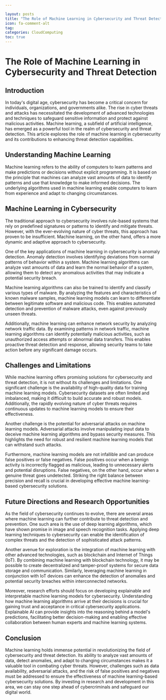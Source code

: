 ```yaml
---

layout: posts
title: "The Role of Machine Learning in Cybersecurity and Threat Detection"
icon: fa-comment-alt
tag:      
categories: CloudComputing
toc: true
---
```




# The Role of Machine Learning in Cybersecurity and Threat Detection

## Introduction

In today's digital age, cybersecurity has become a critical concern for individuals, organizations, and governments alike. The rise in cyber threats and attacks has necessitated the development of advanced technologies and techniques to safeguard sensitive information and protect against malicious activities. Machine learning, a subfield of artificial intelligence, has emerged as a powerful tool in the realm of cybersecurity and threat detection. This article explores the role of machine learning in cybersecurity and its contributions to enhancing threat detection capabilities.

## Understanding Machine Learning

Machine learning refers to the ability of computers to learn patterns and make predictions or decisions without explicit programming. It is based on the principle that machines can analyze vast amounts of data to identify patterns and use that knowledge to make informed decisions. The underlying algorithms used in machine learning enable computers to learn from experience and adapt to changing circumstances.

## Machine Learning in Cybersecurity

The traditional approach to cybersecurity involves rule-based systems that rely on predefined signatures or patterns to identify and mitigate threats. However, with the ever-evolving nature of cyber threats, this approach has proven to be insufficient. Machine learning, on the other hand, offers a more dynamic and adaptive approach to cybersecurity.

One of the key applications of machine learning in cybersecurity is anomaly detection. Anomaly detection involves identifying deviations from normal patterns of behavior within a system. Machine learning algorithms can analyze vast amounts of data and learn the normal behavior of a system, allowing them to detect any anomalous activities that may indicate a potential security breach.

Machine learning algorithms can also be trained to identify and classify various types of malware. By analyzing the features and characteristics of known malware samples, machine learning models can learn to differentiate between legitimate software and malicious code. This enables automated detection and prevention of malware attacks, even against previously unseen threats.

Additionally, machine learning can enhance network security by analyzing network traffic data. By examining patterns in network traffic, machine learning algorithms can identify potentially malicious activities, such as unauthorized access attempts or abnormal data transfers. This enables proactive threat detection and response, allowing security teams to take action before any significant damage occurs.

## Challenges and Limitations

While machine learning offers promising solutions for cybersecurity and threat detection, it is not without its challenges and limitations. One significant challenge is the availability of high-quality data for training machine learning models. Cybersecurity datasets are often limited and imbalanced, making it difficult to build accurate and robust models. Additionally, the rapidly evolving nature of cyber threats requires continuous updates to machine learning models to ensure their effectiveness.

Another challenge is the potential for adversarial attacks on machine learning models. Adversarial attacks involve manipulating input data to deceive machine learning algorithms and bypass security measures. This highlights the need for robust and resilient machine learning models that can withstand such attacks.

Furthermore, machine learning models are not infallible and can produce false positives or false negatives. False positives occur when a benign activity is incorrectly flagged as malicious, leading to unnecessary alerts and potential disruptions. False negatives, on the other hand, occur when a genuine threat goes undetected. Striking the right balance between precision and recall is crucial in developing effective machine learning-based cybersecurity solutions.

## Future Directions and Research Opportunities

As the field of cybersecurity continues to evolve, there are several areas where machine learning can further contribute to threat detection and prevention. One such area is the use of deep learning algorithms, which have shown promise in image and speech recognition tasks. Applying deep learning techniques to cybersecurity can enable the identification of complex threats and the detection of sophisticated attack patterns.

Another avenue for exploration is the integration of machine learning with other advanced technologies, such as blockchain and Internet of Things (IoT). By combining machine learning with blockchain technology, it may be possible to create decentralized and tamper-proof systems for secure data storage and communication. Similarly, leveraging machine learning in conjunction with IoT devices can enhance the detection of anomalies and potential security breaches within interconnected networks.

Moreover, research efforts should focus on developing explainable and interpretable machine learning models for cybersecurity. Understanding how machine learning algorithms arrive at their decisions is crucial for gaining trust and acceptance in critical cybersecurity applications. Explainable AI can provide insights into the reasoning behind a model's predictions, facilitating better decision-making and enabling effective collaboration between human experts and machine learning systems.

## Conclusion

Machine learning holds immense potential in revolutionizing the field of cybersecurity and threat detection. Its ability to analyze vast amounts of data, detect anomalies, and adapt to changing circumstances makes it a valuable tool in combating cyber threats. However, challenges such as data availability, adversarial attacks, and the risk of false positives and negatives must be addressed to ensure the effectiveness of machine learning-based cybersecurity solutions. By investing in research and development in this area, we can stay one step ahead of cybercriminals and safeguard our digital world.